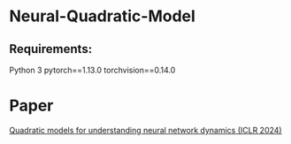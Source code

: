 # Neural-Quadratic-Model

## Requirements: 
Python 3
pytorch==1.13.0
torchvision==0.14.0

# Paper 
[Quadratic models for understanding neural network dynamics (ICLR 2024)](https://arxiv.org/abs/2205.11787)
